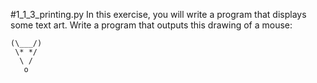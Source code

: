 #1_1_3_printing.py
In this exercise, you will write a program that displays some text art. Write a program that outputs this drawing of a mouse:

```
(\___/)
 \* */
  \ /
   o
```